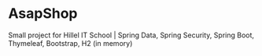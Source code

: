 # AsapShop
Small project for Hillel IT School | 
Spring Data,
Spring Security,
Spring Boot,
Thymeleaf,
Bootstrap,
H2 (in memory)
